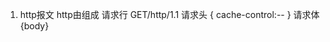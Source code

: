 1. http报文
    http由组成
    请求行 GET/http/1.1
    请求头 {
            cache-control:--
          }
    请求体 {body}